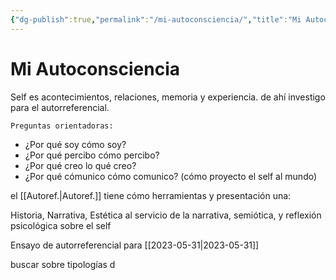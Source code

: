 ```yaml
---
{"dg-publish":true,"permalink":"/mi-autoconsciencia/","title":"Mi Autoconsciencia","tags":["Idea,"],"created":"2023-05-17T08:21:32.745-05:00","updated":"2023-05-17T08:32:26.104-05:00"}
---
```



# Mi Autoconsciencia

Self es acontecimientos, relaciones, memoria y experiencia. de ahí investigo para el autorreferencial.

	Preguntas orientadoras:

	
- ¿Por qué soy cómo soy?
- ¿Por qué percibo cómo percibo? 
- ¿Por qué creo lo qué creo?
- ¿Por qué cómunico cómo comunico? (cómo proyecto el self al mundo)

el [[Autoref.\|Autoref.]] tiene cómo herramientas y presentación una:

Historia, Narrativa, Estética al servicio de la narrativa, semiótica, y reflexión psicológica sobre el self

Ensayo de autorreferencial para [[2023-05-31\|2023-05-31]]

buscar sobre tipologías d
